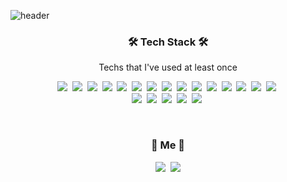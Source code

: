 ![header](https://capsule-render.vercel.app/api?type=soft&color=auto&height=150&section=header&text=SunyRyeolChae&fontSize=70&animation=twinkling)

<h3 align="center">🛠 Tech Stack 🛠</h3>

<p align="center"> Techs that I've used at least once </p>

<p align="center">
  <img src="https://img.shields.io/badge/C++-00599C?style=flat-square&logo=C%2B%2B&logoColor=white"/></a>&nbsp 
  <img src="https://img.shields.io/badge/C-A8B9CC?style=flat-square&logo=C&logoColor=white"/></a>&nbsp 
  <img src="https://img.shields.io/badge/Javascript-ffb13b?style=flat-square&logo=javascript&logoColor=white"/></a>&nbsp 
        <img src="https://img.shields.io/badge/Typescript-3178C6?style=flat-square&logo=javascript&logoColor=white"/></a>&nbsp 
          <img src="https://img.shields.io/badge/Go-11B48A?style=flat-square&logo=Go&logoColor=white"/></a>&nbsp 
          <img src="https://img.shields.io/badge/Html5-E34F26?style=flat-square&logo=html5&logoColor=white"/></a>&nbsp 
  <img src="https://img.shields.io/badge/Css3-1572B6?style=flat-square&logo=css3&logoColor=white"/></a>&nbsp 
    <img src="https://img.shields.io/badge/React-09D3AC?style=flat-square&logo=create-react-app&logoColor=white"/></a>&nbsp 
 <img src="https://img.shields.io/badge/Next-000000?style=flat-square&logo=next.js&logoColor=white"/></a>&nbsp 
 <img src="https://img.shields.io/badge/Redux-764ABC?style=flat-square&logo=redux&logoColor=white"/></a>&nbsp 
  <img src="https://img.shields.io/badge/ReduxSaga-999999?style=flat-square&logo=redux-saga&logoColor=white"/></a>&nbsp 
    <img src="https://img.shields.io/badge/Bootstrap-7952B3?style=flat-square&logo=bootstrap&logoColor=white"/></a>&nbsp 
        <img src="https://img.shields.io/badge/AntDesign-0170FE?style=flat-square&logo=antdesign&logoColor=white"/></a>&nbsp 
    <img src="https://img.shields.io/badge/StyledComponents-DB7093?style=flat-square&logo=styled-components&logoColor=white"/></a>&nbsp 
        <img src="https://img.shields.io/badge/Sass-CC6699?style=flat-square&logo=sass&logoColor=white"/></a>&nbsp
  <br>
  <img src="https://img.shields.io/badge/Mysql-E6B91E?style=flat-square&logo=MySql&logoColor=white"/></a>&nbsp 
    <img src="https://img.shields.io/badge/MongoDB-47A248?style=flat-square&logo=mongoDB&logoColor=white"/></a>&nbsp 
  <img src="https://img.shields.io/badge/aws-333664?style=flat-square&logo=amazon-aws&logoColor=white"/></a>&nbsp
  <img src="https://img.shields.io/badge/vim-019733?style=flat-square&logo=vim&logoColor=white"/></a>&nbsp
    <img src="https://img.shields.io/badge/vsCode-007ACC?style=flat-square&logo=visualstudiocode&logoColor=white"/></a>&nbsp
</p>

<br>


<h3 align="center"> 🧸 Me 🧸 </h3>
<p align="center">
  <a href="https://keravi.tistory.com/"><img src="https://img.shields.io/badge/Tech%20Blog-11B48A?style=flat-square&logo=Vimeo&logoColor=white&link=https://velog.io/@woo0_hooo"/></a>&nbsp
  <a href="cmkrosp@gmail.com"><img src="https://img.shields.io/badge/Gmail-d14836?style=flat-square&logo=Gmail&logoColor=white&link=cmkrosp@gmail.com.com"/></a>
</p>
<br>
